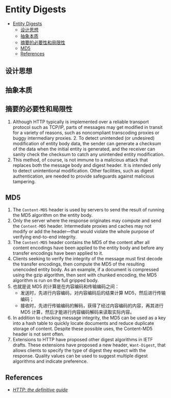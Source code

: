 # Entity Digests


<!-- TOC -->

- [Entity Digests](#entity-digests)
    - [设计思想](#设计思想)
    - [抽象本质](#抽象本质)
    - [摘要的必要性和局限性](#摘要的必要性和局限性)
    - [MD5](#md5)
    - [References](#references)

<!-- /TOC -->


## 设计思想


## 抽象本质


## 摘要的必要性和局限性
1. Although HTTP typically is implemented over a reliable transport protocol such as TCP/IP, parts of messages may get modified in transit for a variety of reasons, such as noncompliant transcoding proxies or buggy intermediary proxies. 2. To detect unintended (or undesired) modification of entity body data, the sender can generate a checksum of the data when the initial entity is generated, and the receiver can sanity check the checksum to catch any unintended entity modification.
3. This method, of course, is not immune to a malicious attack that replaces both the message body and digest header. It is intended only to detect unintentional modification. Other facilities, such as digest authentication, are needed to provide safeguards against malicious tampering.


## MD5
1. The `Content-MD5` header is used by servers to send the result of running the MD5 algorithm on the entity body. 
2. Only the server where the response originates may compute and send the `Content-MD5` header. Intermediate proxies and caches may not modify or add the header—that would violate the whole purpose of verifying end-to-end integrity. 
3. The `Content-MD5` header contains the MD5 of the content after all content encodings have been applied to the entity body and before any transfer encodings have been applied to it. 
4. Clients seeking to verify the integrity of the message must first decode the transfer encodings, then compute the MD5 of the resulting unencoded entity body. As an example, if a document is compressed using the gzip algorithm, then sent with chunked encoding, the MD5 algorithm is run on the full gripped body.
5. 也就是说 MD5 的计算是在内容编码和传输编码之间：
    * 发送时，先进行内容编码，对内容编码后的结果计算 MD5，然后进行传输编码；
    * 接收时，先进行传输编码的解码，获得了经过内容编码的内容，再其进行 MD5 计算，然后才能进行内容编码解码来读取实际内容。
6. In addition to checking message integrity, the MD5 can be used as a key into a hash table to quickly locate documents and reduce duplicate storage of content. Despite these possible uses, the Content-MD5 header is not sent often.
7. Extensions to HTTP have proposed other digest algorithms in IETF drafts. These extensions have proposed a new header, `Want-Digest`, that allows clients to specify the type of digest they expect with the response. Quality values can be used to suggest multiple digest algorithms and indicate preference.


## References
* [*HTTP: the definitive guide*](https://book.douban.com/subject/1440226/)